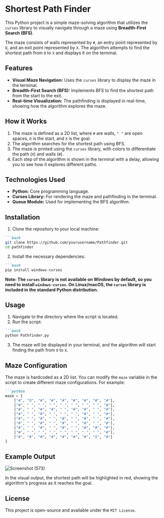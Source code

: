 # Shortest Path Finder
This Python project is a simple maze-solving algorithm that utilizes the `curses` library to visually navigate through a maze using **Breadth-First Search (BFS)**.

The maze consists of walls represented by `#`, an entry point represented by `O`, and an exit point represented by `X`. The algorithm attempts to find the shortest path from `O` to `X` and displays it on the terminal.

## Features
* **Visual Maze Navigation:** Uses the `curses` library to display the maze in the terminal.
* **Breadth-First Search (BFS):** Implements BFS to find the shortest path from the start to the exit.
* **Real-time Visualization:** The pathfinding is displayed in real-time, showing how the algorithm explores the maze.

## How it Works
1. The maze is defined as a 2D list, where `#` are walls, `" "` are open spaces, `O` is the start, and `X` is the goal.
2. The algorithm searches for the shortest path using BFS.
3. The maze is printed using the `curses` library, with colors to differentiate the path (`X`) and walls (`#`).
4. Each step of the algorithm is shown in the terminal with a delay, allowing you to see how it explores different paths.

## Technologies Used
* **Python:** Core programming language.
* **Curses Library:** For rendering the maze and pathfinding in the terminal.
* **Queue Module:** Used for implementing the BFS algorithm.

## Installation
1. Clone the repository to your local machine:
```markdown
```bash
git clone https://github.com/yourusername/Pathfinder.git
cd pathfinder
```
2. Install the necessary dependencies:
```markdown
```bash
pip install windows-curses
```
**Note: The `curses` library is not available on Windows by default, so you need to install `windows-curses`. On Linux/macOS, the `curses` library is included in the standard Python distribution.**

## Usage
1. Navigate to the directory where the script is located.
2. Run the script:
```markdown
```bash
python Pathfinder.py
```
3. The maze will be displayed in your terminal, and the algorithm will start finding the path from `O` to `X`.

## Maze Configuration
The maze is hardcoded as a 2D list. You can modify the `maze` variable in the script to create different maze configurations. For example:
```markdown
```python
maze = [
    ["#", "O", "#", "#", "#", "#", "#", "#", "#"],
    ["#", " ", " ", " ", " ", " ", " ", " ", "#"],
    ["#", " ", "#", "#", " ", "#", "#", " ", "#"],
    ["#", " ", "#", " ", " ", " ", "#", " ", "#"],
    ["#", " ", "#", " ", "#", " ", "#", " ", "#"],
    ["#", " ", "#", " ", "#", " ", "#", " ", "#"],
    ["#", " ", "#", " ", "#", " ", "#", "#", "#"],
    ["#", " ", " ", " ", " ", " ", " ", " ", "#"],
    ["#", "#", "#", "#", "#", "#", "#", "X", "#"]
]
```
## Example Output
![Screenshot (573)](https://github.com/user-attachments/assets/db02c6e9-9f90-4cbb-b442-2f96a930fd5a)

In the visual output, the shortest path will be highlighted in red, showing the algorithm's progress as it reaches the goal.

## License
This project is open-source and available under the `MIT License`.
